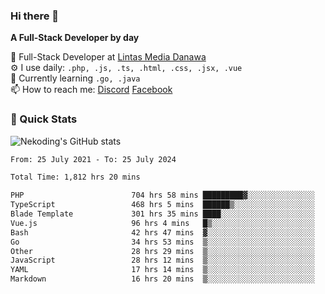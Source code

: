 ### Hi there 👋

**A Full-Stack Developer by day**

🔭 Full-Stack Developer at [Lintas Media Danawa](https://www.lintasmediadanawa.com/)  
⚙️ I use daily: `.php, .js, .ts, .html, .css, .jsx, .vue`  
🌱 Currently learning `.go, .java`  
📫 How to reach me: [Discord](https://discordapp.com/users/984448732999327766)  [Facebook](https://fb.me/tyvandi)  

### 🚀 Quick Stats  

![Nekoding's GitHub stats](https://github-readme-stats.vercel.app/api?username=nekoding&show_icons=true)

<!--START_SECTION:waka-->

```txt
From: 25 July 2021 - To: 25 July 2024

Total Time: 1,812 hrs 20 mins

PHP                        704 hrs 58 mins █████████▓░░░░░░░░░░░░░░░   38.30 %
TypeScript                 468 hrs 5 mins  ██████▒░░░░░░░░░░░░░░░░░░   25.43 %
Blade Template             301 hrs 35 mins ████░░░░░░░░░░░░░░░░░░░░░   16.38 %
Vue.js                     96 hrs 4 mins   █▒░░░░░░░░░░░░░░░░░░░░░░░   05.22 %
Bash                       42 hrs 47 mins  ▓░░░░░░░░░░░░░░░░░░░░░░░░   02.32 %
Go                         34 hrs 53 mins  ▒░░░░░░░░░░░░░░░░░░░░░░░░   01.90 %
Other                      28 hrs 29 mins  ▒░░░░░░░░░░░░░░░░░░░░░░░░   01.55 %
JavaScript                 28 hrs 12 mins  ▒░░░░░░░░░░░░░░░░░░░░░░░░   01.53 %
YAML                       17 hrs 14 mins  ▒░░░░░░░░░░░░░░░░░░░░░░░░   00.94 %
Markdown                   16 hrs 20 mins  ▒░░░░░░░░░░░░░░░░░░░░░░░░   00.89 %
```

<!--END_SECTION:waka-->

<!--
**nekoding/nekoding** is a ✨ _special_ ✨ repository because its `README.md` (this file) appears on your GitHub profile.

Here are some ideas to get you started:

- 🔭 I’m currently working on ...
- 🌱 I’m currently learning ...
- 👯 I’m looking to collaborate on ...
- 🤔 I’m looking for help with ...
- 💬 Ask me about ...
- 📫 How to reach me: ...
- 😄 Pronouns: ...
- ⚡ Fun fact: ...
-->
